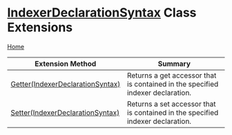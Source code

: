 # [IndexerDeclarationSyntax](https://docs.microsoft.com/en-us/dotnet/api/microsoft.codeanalysis.csharp.syntax.indexerdeclarationsyntax) Class Extensions <a name="_Top"></a>

[Home](../../../../../README.md)

| Extension Method | Summary |
| ---------------- | ------- |
| [Getter(IndexerDeclarationSyntax)](../../../../../Roslynator/CSharp/SyntaxExtensions/Getter/README.md#Roslynator_CSharp_SyntaxExtensions_Getter_Microsoft_CodeAnalysis_CSharp_Syntax_IndexerDeclarationSyntax_) | Returns a get accessor that is contained in the specified indexer declaration\. |
| [Setter(IndexerDeclarationSyntax)](../../../../../Roslynator/CSharp/SyntaxExtensions/Setter/README.md#Roslynator_CSharp_SyntaxExtensions_Setter_Microsoft_CodeAnalysis_CSharp_Syntax_IndexerDeclarationSyntax_) | Returns a set accessor that is contained in the specified indexer declaration\. |


